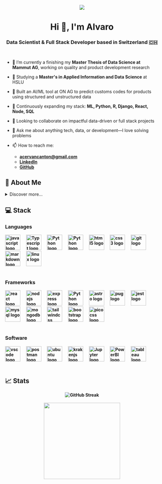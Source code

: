 <p align="center"><img src="https://api.careers.fresenius.com/images/3cba469c-79f7-41bf-981f-ac84a5de8130/6235fee522e168619018ab77051f806ed7b932a976540e80b4e0ca659523df855b02a8cb-e3a2ab78919001b546dc83e16e4dcfcf1df8b95c2d1472dd"></p>
<h1 align="center">Hi 👋, I'm Alvaro</h1>
<h3 align="center">Data Scientist & Full Stack Developer based in Switzerland 🇨🇭</h3>

<br>

<ul>
<li><p>🔭 I’m currently a finishing my <strong>Master Thesis of Data Science at Mammut AG</strong>, working on quality and product development research</p></li>
<li><p>📘 Studying a <strong>Master's in Applied Information and Data Science</strong> at HSLU</p></li>
<li><p>🤖 Built an AI/ML tool at ON AG to predict customs codes for products using structured and unstructured data</p></li>
<li><p>🌱 Continuously expanding my stack: <strong>ML, Python, R, Django, React, Node, SQL</strong></p></li>
<li><p>👯 Looking to collaborate on impactful data-driven or full stack projects</p></li>
<li><p>💬 Ask me about anything tech, data, or development—I love solving problems</p></li>
<li><p>📫 How to reach me:</p>
  <ul>
    <li><strong><a href="mailto:acervancanton@gmail.com">acervancanton@gmail.com</a></strong></li>
    <li><strong><a href="https://www.linkedin.com/in/alvaro-cervan-canton-1085551b3/">LinkedIn</a></strong></li>
    <li><strong><a href="https://github.com/JackGraymer">GitHub</a></strong></li>
  </ul>
</li>
</ul>



<h2 id="🧔-about-me">🧔 About Me</h2>
<details>
<summary>Discover more... </summary>

### 🔥 Motivation

I've always been fascinated by computers—the infinite content, the creativity, and the power to build anything from scratch. What started as simple curiosity ("this webpage should have this feature", "this game is missing that element") evolved into a deeper desire to *create*, *optimize*, and *understand* how things work under the hood.

That curiosity matured into a passion for **Data Science**—a field where analytical thinking, problem-solving, and storytelling through data come together. Today, I use code not just to build, but to **find patterns, create models, and drive decisions** with data. 

> "The programmers of tomorrow are the *wizards of the future.*"  
> It is the closest thing we have to <strong>super powers.



### 🧠 From Education to Data

My academic path started in a completely different field: **Sport Science** and **Education**. I earned a Bachelor's in Sport Science, then a Master's in Education, and worked as a **Physical Education teacher**. That experience taught me how to communicate effectively, adapt to challenges, and manage diverse, high-pressure environments—skills I now apply in team-based data projects.

When I moved to **Switzerland 🇨🇭**, I decided to pivot and pursue my growing interest in tech. I dove into **Full Stack Web Development** through [The Odin Project](https://www.theodinproject.com/dashboard), an open-source curriculum that helped me build strong programming foundations.

Soon after, I discovered **Data Science**—where my technical skills, educational background, and love for structured thinking came together naturally.

Today, I'm pursuing a **Master’s in Applied Information and Data Science** at Lucerne University of Applied Sciences and Arts. I'm also working at **Mammut AG**, conducting real-world data analysis and research into product quality and innovation.



### 🛠️ Jack of All Trades, Mastering My Niche

Before entering tech, I worked in a wide variety of roles—from teacher and translator to bike mechanic and construction worker. These experiences shaped how I approach challenges: creatively, practically, and with grit.

Here’s a glimpse of the journey that shaped me:

- 📊 Master's thesis on climbing rope innovation and quality testing at Mammut AG
- 🤖 Data Science Intern at ON AG — building ML tools to optimize customs processes  
- 🏃 Physical Education Teacher  
- 🌍 Exchange student in **Australia**, **Switzerland** and **Slovenia**  
- 🛠️ Software translator, kitchen assistant, bike mechanic  
- 💻 Open-source contributor and self-taught web developer  

Each role gave me transferable skills—whether it's attention to detail, cross-cultural communication, or hands-on problem-solving—that I now channel into data science projects.



Today, I’m focused on becoming a **well-rounded, technically strong, and insight-driven Data Scientist**—bridging the gap between raw data and real-world impact.

</details>


<h2 id="💻-stack">💻 Stack</h2>
<h3 id="languages">Languages</h3>
<div align="left">
  <img src="https://cdn.jsdelivr.net/gh/devicons/devicon/icons/javascript/javascript-original.svg" height="50" alt="javascript logo"  />
  <img width="12" />
  <img src="https://cdn.jsdelivr.net/gh/devicons/devicon/icons/typescript/typescript-original.svg" height="50" alt="Typescript logo"  />
  <img width="12" />
  <img src="https://cdn.jsdelivr.net/gh/devicons/devicon/icons/python/python-original.svg" height="50" alt="Python logo"  />
  <img width="12" />
  <img src="https://cdn.jsdelivr.net/gh/devicons/devicon/icons/r/r-original.svg" height="50" alt="Python logo"  />
  <img width="12" />
  <img src="https://cdn.jsdelivr.net/gh/devicons/devicon/icons/html5/html5-original.svg" height="50" alt="html5 logo"  />
  <img width="12" />
  <img src="https://cdn.jsdelivr.net/gh/devicons/devicon/icons/css3/css3-original.svg" height="50" alt="css3 logo"  />
  <img width="12" />
  <img src="https://cdn.simpleicons.org/git/F05032" height="50" alt="git logo"  />
  <img width="12" />
  <img src="https://skillicons.dev/icons?i=md" height="50" alt="markdown logo"  />
  <img width="12" />
  <img src="https://cdn.jsdelivr.net/gh/devicons/devicon/icons/linux/linux-original.svg" height="50" alt="linux logo"  />
</div>

<br>

<h3 id="frameworks">Frameworks</h3>
<div align="left">
  <img src="https://cdn.jsdelivr.net/gh/devicons/devicon/icons/react/react-original.svg" height="50" alt="react logo"  />
  <img width="12" />
  <img src="https://cdn.jsdelivr.net/gh/devicons/devicon/icons/nodejs/nodejs-original.svg" height="50" alt="nodejs logo"  />
  <img width="12" />
  <img src="https://skillicons.dev/icons?i=express" height="50" alt="express logo"  />
  <img width="12" />
  <!--<img src="https://cdn.jsdelivr.net/gh/devicons/devicon/icons/django/django-plain.svg" height="50" alt="Python logo"  />
  <img width="12" />-->
  <img src="https://cdn.icon-icons.com/icons2/2107/PNG/512/file_type_django_icon_130645.png" height="50" alt="Python logo"  />
  <img width="12" />
  <img src="https://cdn.simpleicons.org/astro/FF5D01" height="50" alt="astro logo"  />
  <img width="12" />
  <img src="https://skillicons.dev/icons?i=pug" height="50" alt="pug logo"  />
  <img width="12" />
  <img src="https://cdn.jsdelivr.net/gh/devicons/devicon/icons/jest/jest-plain.svg" height="50" alt="jest logo"  />
  <img width="12" />
  <img src="https://cdn.jsdelivr.net/gh/devicons/devicon/icons/mysql/mysql-original.svg" height="50" alt="mysql logo"  />
  <img width="12" />
  <img src="https://cdn.simpleicons.org/mongodb/47A248" height="50" alt="mongodb logo"  />
  <img width="12" />
  <img src="https://cdn.simpleicons.org/tailwindcss/06B6D4" height="50" alt="tailwindcss logo"  />
  <img width="12" />
  <img src="https://cdn.simpleicons.org/bootstrap/7952B3" height="50" alt="bootstrap logo"  />
  <img width="12" />
  <img src="https://www.vectorlogo.zone/logos/picocss/picocss-icon.svg" height="50" alt="pico css logo"  />
</div>

<br>

<h3 id="software">Software</h3>
<div align="left">
  <img src="https://cdn.jsdelivr.net/gh/devicons/devicon/icons/vscode/vscode-original.svg" height="50" alt="vscode logo"  />
  <img width="12" />
  <img src="https://cdn.simpleicons.org/postman/FF6C37" height="50" alt="postman logo"  />
  <img width="12" />
  <img src="https://cdn.simpleicons.org/ubuntu/E95420" height="50" alt="ubuntu logo"  />
  <img width="12" />
  <img src="https://cdn.simpleicons.org/gitkraken/179287" height="50" alt="krakenjs logo"  />
  <img width="12" />
  <img src="https://cdn.jsdelivr.net/gh/devicons/devicon@latest/icons/jupyter/jupyter-original-wordmark.svg" height="50" alt="Jupyter logo" />
  <img width="12" />
  <img src="https://raw.githubusercontent.com/microsoft/PowerBI-Icons/refs/heads/main/PNG/Power-BI.png" height="50" alt="PowerBI logo"  />
  <img width="12" />
  <img src="https://www.svgrepo.com/show/354428/tableau-icon.svg" height="50" alt="tableau logo"  />
</div>

<br>

<h2 id="📈-stats">📈 Stats</h2>
<div align=center>
  
<!--[![GitHub Streak](https://streak-stats.demolab.com?user=jackgraymer&theme=dark&border_radius=5&date_format=j%20M%5B%20Y%5D)](https://git.io/streak-stats)-->

<img src="https://streak-stats.demolab.com?user=jackgraymer&theme=dark&border_radius=5&date_format=j%20M%5B%20Y%5D" alt="GitHub Streak" />

<br>
 
<br>

<img height="250" src="https://github-readme-stats-jackgraymer.vercel.app/api/top-langs/?username=jackgraymer&layout=compact&custom_title=Most%20used%20languages&langs_count=10&include_all_commits=true&hide_progress=false&hide_border=false&theme=dark&hide=">

</div>

<!--
 https://profile-readme-generator.com/

  https://rahuldkjain.github.io/gh-profile-readme-generator/
-->

